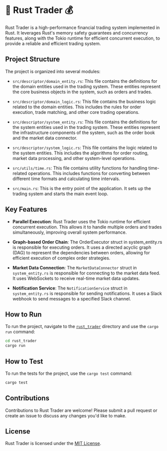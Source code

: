 # 🦀 Rust Trader 💰

Rust Trader is a high-performance financial trading system implemented in Rust. It leverages Rust's memory safety guarantees and concurrency features, along with the Tokio runtime for efficient concurrent execution, to provide a reliable and efficient trading system.

## Project Structure

The project is organized into several modules:

- `src/descriptor/domain_entity.rs`: This file contains the definitions for the domain entities used in the trading system. These entities represent the core business objects in the system, such as orders and trades.

- `src/descriptor/domain_logic.rs`: This file contains the business logic related to the domain entities. This includes the rules for order execution, trade matching, and other core trading operations.

- `src/descriptor/system_entity.rs`: This file contains the definitions for the system entities used in the trading system. These entities represent the infrastructure components of the system, such as the order book and the market data connector.

- `src/descriptor/system_logic.rs`: This file contains the logic related to the system entities. This includes the algorithms for order routing, market data processing, and other system-level operations.

- `src/utils/time.rs`: This file contains utility functions for handling time-related operations. This includes functions for converting between different time formats and calculating time intervals.

- `src/main.rs`: This is the entry point of the application. It sets up the trading system and starts the main event loop.

## Key Features

- **Parallel Execution**: Rust Trader uses the Tokio runtime for efficient concurrent execution. This allows it to handle multiple orders and trades simultaneously, improving overall system performance.

- **Graph-based Order Chain**: The OrderExecutor struct in system_entity.rs is responsible for executing orders. It uses a directed acyclic graph (DAG) to represent the dependencies between orders, allowing for efficient execution of complex order strategies.

- **Market Data Connection**: The `MarketDataConnector` struct in `system_entity.rs` is responsible for connecting to the market data feed. It uses WebSockets to receive real-time market data updates.

- **Notification Service**: The `NotificationService` struct in `system_entity.rs` is responsible for sending notifications. It uses a Slack webhook to send messages to a specified Slack channel.

## How to Run

To run the project, navigate to the [`rust_trader`](command:_github.copilot.openRelativePath?%5B%22rust_trader%22%5D "rust_trader") directory and use the `cargo run` command:

```sh
cd rust_trader
cargo run
```

## How to Test

To run the tests for the project, use the `cargo test` command:

```sh
cargo test
```

## Contributions

Contributions to Rust Trader are welcome! Please submit a pull request or create an issue to discuss any changes you'd like to make.

## License

Rust Trader is licensed under the [MIT License](LICENSE).
